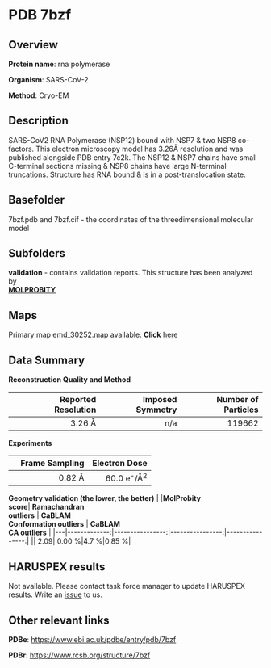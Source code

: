 # PDB 7bzf

## Overview

**Protein name**: rna polymerase

**Organism**: SARS-CoV-2

**Method**: Cryo-EM

## Description

SARS-CoV2 RNA Polymerase (NSP12) bound with NSP7 & two NSP8 co-factors. This electron microscopy model has 3.26Å resolution and was published alongside PDB entry 7c2k. The NSP12 & NSP7 chains have small C-terminal sections missing & NSP8 chains have large N-terminal truncations. Structure has RNA bound & is in a post-translocation state.

## Basefolder

7bzf.pdb and 7bzf.cif - the coordinates of the threedimensional molecular model

## Subfolders





**validation** - contains validation reports. This structure has been analyzed by <br>  [**MOLPROBITY**](https://github.com/thorn-lab/coronavirus_structural_task_force/tree/master/pdb/rna_polymerase/SARS-CoV-2/7bzf/validation/molprobity)    



## Maps

Primary map emd_30252.map available. **Click** [here](http://ftp.wwpdb.org/pub/emdb/structures/EMD-30252/map/) 

## Data Summary
**Reconstruction Quality and Method**

|   | Reported Resolution | Imposed Symmetry | Number of Particles |
|---|-------------:|----------------:|--------------:|
|   |3.26 Å|n/a|119662|

**Experiments**

|   | Frame Sampling | Electron Dose |
|---|-------------:|----------------:|
|   |0.82 Å|60.0 e<sup>-</sup>/Å<sup>2</sup>|

**Geometry validation (the lower, the better)**
|   |**MolProbity<br>score**| **Ramachandran<br>outliers** | **CaBLAM<br>Conformation outliers** | **CaBLAM<br>CA outliers** |
|---|-------------:|----------------:|----------------:|----------------:|
||  2.09|  0.00 %|4.7 %|0.85 %|

## HARUSPEX results

Not available. Please contact task force manager to update HARUSPEX results. Write an [issue](https://github.com/thorn-lab/coronavirus_structural_task_force/issues) to us.

## Other relevant links 
**PDBe**:  https://www.ebi.ac.uk/pdbe/entry/pdb/7bzf
 
**PDBr**: https://www.rcsb.org/structure/7bzf 

